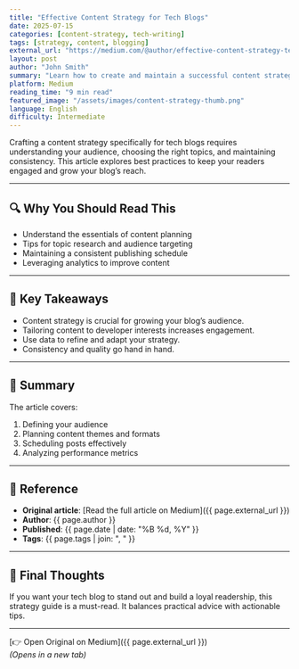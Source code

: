 ```yaml
---
title: "Effective Content Strategy for Tech Blogs"
date: 2025-07-15
categories: [content-strategy, tech-writing]
tags: [strategy, content, blogging]
external_url: "https://medium.com/@author/effective-content-strategy-tech-blogs-1234567890ab"
layout: post
author: "John Smith"
summary: "Learn how to create and maintain a successful content strategy tailored for tech blogs and developer audiences."
platform: Medium
reading_time: "9 min read"
featured_image: "/assets/images/content-strategy-thumb.png"
language: English
difficulty: Intermediate
---
```


Crafting a content strategy specifically for tech blogs requires understanding your audience, choosing the right topics, and maintaining consistency. This article explores best practices to keep your readers engaged and grow your blog’s reach.

---

## 🔍 Why You Should Read This

- Understand the essentials of content planning
- Tips for topic research and audience targeting
- Maintaining a consistent publishing schedule
- Leveraging analytics to improve content

---

## 🚀 Key Takeaways

- Content strategy is crucial for growing your blog’s audience.
- Tailoring content to developer interests increases engagement.
- Use data to refine and adapt your strategy.
- Consistency and quality go hand in hand.

---

## 📌 Summary

The article covers:

1. Defining your audience  
2. Planning content themes and formats  
3. Scheduling posts effectively  
4. Analyzing performance metrics  

---

## 📎 Reference

- **Original article**: [Read the full article on Medium]({{ page.external_url }})  
- **Author**: {{ page.author }}  
- **Published**: {{ page.date | date: "%B %d, %Y" }}  
- **Tags**: {{ page.tags | join: ", " }}

---

## 💬 Final Thoughts

If you want your tech blog to stand out and build a loyal readership, this strategy guide is a must-read. It balances practical advice with actionable tips.

---

[👉 Open Original on Medium]({{ page.external_url }})  
_(Opens in a new tab)_
